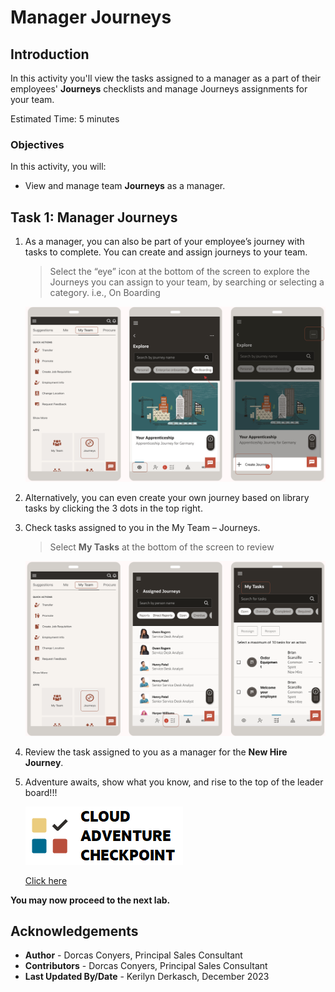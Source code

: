 # Manager Journeys

## Introduction

In this activity you'll view the tasks assigned to a manager as a part of their employees' **Journeys** checklists and manage Journeys assignments for your team.

Estimated Time: 5 minutes


### Objectives


In this activity, you will:
* View and manage team **Journeys** as a manager. 



## Task 1: Manager Journeys


1. As a manager, you can also be part of your employee’s journey with tasks to complete. You can create and assign journeys to your team.


    > Select the “eye” icon at the bottom of the screen to explore the Journeys you can assign to your team, by searching or selecting a category. i.e., On Boarding


    ![Explore Journeys](images\managerjourneyspage.png)

2. Alternatively, you can even create your own journey based on library tasks by clicking the 3 dots in the top right.

3.  Check tasks assigned to you in the My Team – Journeys.


    > Select **My Tasks** at the bottom of the screen to review


    ![My Tasks](images\managerjourneystasks.png)

4. Review the task assigned to you as a manager for the **New Hire Journey**.


5. Adventure awaits, show what you know, and rise to the top of the leader board!!!

    [![Cloud Adventure](../gen-images/cloud-adventure-checkpoint-image.png)](http://apex.oracle.com/pls/apex/f?p=159406:LOGIN_TEAM:::::CC:HCMCLOUDADVENTURE)

    [Click here](http://apex.oracle.com/pls/apex/f?p=159406:LOGIN_TEAM:::::CC:HCMCLOUDADVENTURE) 


**You may now proceed to the next lab.**

## Acknowledgements
* **Author** - Dorcas Conyers, Principal Sales Consultant
* **Contributors** -  Dorcas Conyers, Principal Sales Consultant
* **Last Updated By/Date** - Kerilyn Derkasch, December 2023
